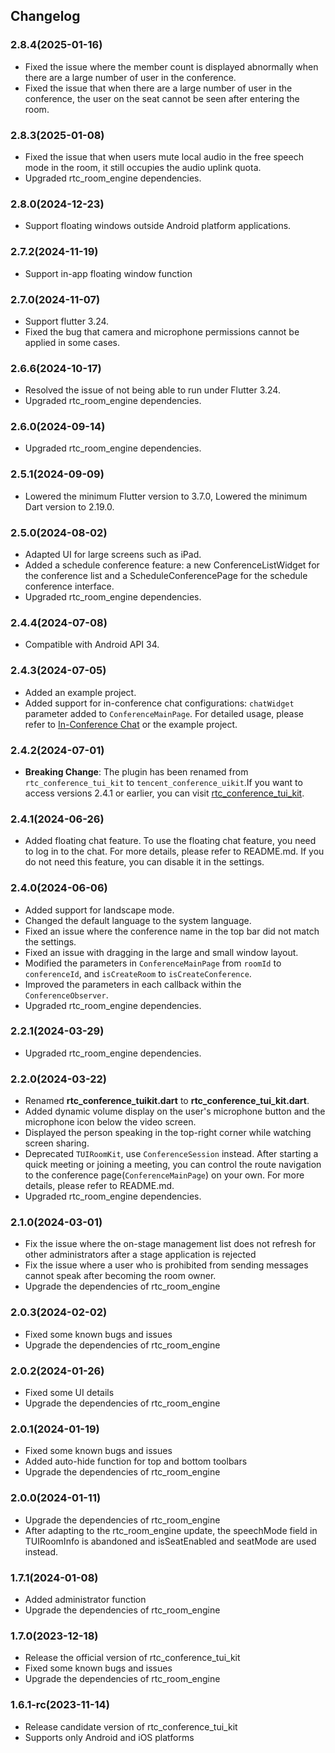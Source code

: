 ## Changelog

### 2.8.4(2025-01-16)
- Fixed the issue where the member count is displayed abnormally when there are a large number of user in the conference.
- Fixed the issue that when there are a large number of user in the conference, the user on the seat cannot be seen after entering the room.

### 2.8.3(2025-01-08)
- Fixed the issue that when users mute local audio in the free speech mode in the room, it still occupies the audio uplink quota.
- Upgraded rtc_room_engine dependencies.

### 2.8.0(2024-12-23)
- Support floating windows outside Android platform applications.

### 2.7.2(2024-11-19)
- Support in-app floating window function

### 2.7.0(2024-11-07)
- Support flutter 3.24.
- Fixed the bug that camera and microphone permissions cannot be applied in some cases.

### 2.6.6(2024-10-17)

- Resolved the issue of not being able to run under Flutter 3.24.
- Upgraded rtc_room_engine dependencies.

### 2.6.0(2024-09-14)

- Upgraded rtc_room_engine dependencies.

### 2.5.1(2024-09-09)

- Lowered the minimum Flutter version to 3.7.0, Lowered the minimum Dart version to 2.19.0.

### 2.5.0(2024-08-02)

- Adapted UI for large screens such as iPad.
- Added a schedule conference feature: a new ConferenceListWidget for the conference list and a ScheduleConferencePage for the schedule conference interface.
- Upgraded rtc_room_engine dependencies.

### 2.4.4(2024-07-08)

- Compatible with Android API 34.

### 2.4.3(2024-07-05)

- Added an example project.
- Added support for in-conference chat configurations: `chatWidget` parameter added to `ConferenceMainPage`. For detailed usage, please refer to [In-Conference Chat](https://trtc.io/document/61632) or the example project.

### 2.4.2(2024-07-01)

- **Breaking Change**: The plugin has been renamed from `rtc_conference_tui_kit` to `tencent_conference_uikit`.If you want to access versions 2.4.1 or earlier, you can visit [rtc_conference_tui_kit](https://pub.dev/packages/rtc_conference_tui_kit).

### 2.4.1(2024-06-26)

- Added floating chat feature. To use the floating chat feature, you need to log in to the chat. For more details, please refer to README.md. If you do not need this feature, you can disable it in the settings.

### 2.4.0(2024-06-06)

- Added support for landscape mode.
- Changed the default language to the system language.
- Fixed an issue where the conference name in the top bar did not match the settings.
- Fixed an issue with dragging in the large and small window layout.
- Modified the parameters in `ConferenceMainPage` from `roomId` to `conferenceId`, and `isCreateRoom` to `isCreateConference`.
- Improved the parameters in each callback within the `ConferenceObserver`.
- Upgraded rtc_room_engine dependencies.

### 2.2.1(2024-03-29)

- Upgraded rtc_room_engine dependencies.

### 2.2.0(2024-03-22)

- Renamed **rtc_conference_tuikit.dart** to **rtc_conference_tui_kit.dart**.
- Added dynamic volume display on the user's microphone button and the microphone icon below the video screen.
- Displayed the person speaking in the top-right corner while watching screen sharing.
- Deprecated `TUIRoomKit`, use `ConferenceSession` instead. After starting a quick meeting or joining a meeting, you can control the route navigation to the conference page(`ConferenceMainPage`) on your own. For more details, please refer to README.md.
- Upgraded rtc_room_engine dependencies.

### 2.1.0(2024-03-01)

- Fix the issue where the on-stage management list does not refresh for other administrators after a stage application is rejected
- Fix the issue where a user who is prohibited from sending messages cannot speak after becoming the room owner.
- Upgrade the dependencies of rtc_room_engine

### 2.0.3(2024-02-02)

- Fixed some known bugs and issues
- Upgrade the dependencies of rtc_room_engine

### 2.0.2(2024-01-26)

- Fixed some UI details
- Upgrade the dependencies of rtc_room_engine

### 2.0.1(2024-01-19)

- Fixed some known bugs and issues
- Added auto-hide function for top and bottom toolbars
- Upgrade the dependencies of rtc_room_engine

### 2.0.0(2024-01-11)

- Upgrade the dependencies of rtc_room_engine
- After adapting to the rtc_room_engine update, the speechMode field in TUIRoomInfo is abandoned and isSeatEnabled and seatMode are used instead.

### 1.7.1(2024-01-08)

- Added administrator function
- Upgrade the dependencies of rtc_room_engine

### 1.7.0(2023-12-18)

- Release the official version of rtc_conference_tui_kit
- Fixed some known bugs and issues
- Upgrade the dependencies of rtc_room_engine

### 1.6.1-rc(2023-11-14)

- Release candidate version of rtc_conference_tui_kit
- Supports only Android and iOS platforms
